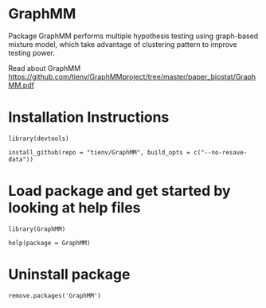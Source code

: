 # GraphMM
Package GraphMM performs multiple hypothesis testing using graph-based mixture model, which take advantage of clustering pattern to improve testing power. 

Read about GraphMM https://github.com/tienv/GraphMMproject/tree/master/paper_biostat/GraphMM.pdf

# Installation Instructions

`library(devtools)` 

`install_github(repo = "tienv/GraphMM", build_opts = c("--no-resave-data"))`

# Load package and get started by looking at help files
`library(GraphMM)`

`help(package = GraphMM)`

# Uninstall package
`remove.packages('GraphMM')`
